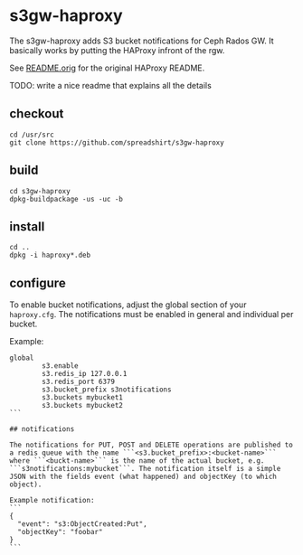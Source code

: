 # s3gw-haproxy

The s3gw-haproxy adds S3 bucket notifications for Ceph Rados GW. It basically works by
putting the HAProxy infront of the rgw.

See [README.orig](README.orig) for the original HAProxy README.

TODO: write a nice readme that explains all the details

## checkout
```
cd /usr/src
git clone https://github.com/spreadshirt/s3gw-haproxy
```

## build
```
cd s3gw-haproxy
dpkg-buildpackage -us -uc -b
```

## install
```
cd ..
dpkg -i haproxy*.deb
```

## configure

To enable bucket notifications, adjust the global section of your ```haproxy.cfg```. The notifications must be enabled in general and individual per bucket.

Example:
````
global
        s3.enable
        s3.redis_ip 127.0.0.1
        s3.redis_port 6379
        s3.bucket_prefix s3notifications
        s3.buckets mybucket1
        s3.buckets mybucket2
```

## notifications

The notifications for PUT, POST and DELETE operations are published to a redis queue with the name ```<s3.bucket_prefix>:<bucket-name>``` where ```<buckt-name>``` is the name of the actual bucket, e.g.  ```s3notifications:mybucket```. The notification itself is a simple JSON with the fields event (what happened) and objectKey (to which object).

Example notification:
```
{
  "event": "s3:ObjectCreated:Put",
  "objectKey": "foobar"
}
```

